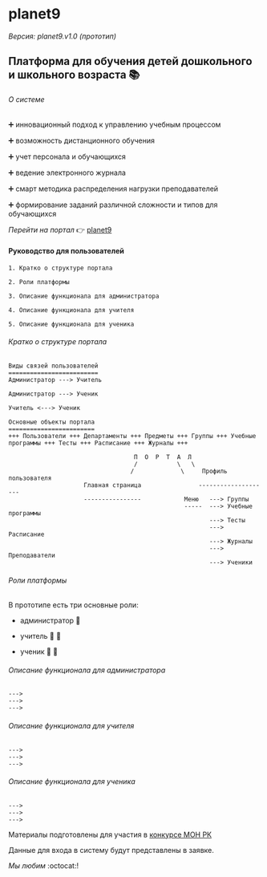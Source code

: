 # planet9
*Версия: planet9.v1.0 (прототип)*
## Платформа для обучения детей дошкольного и школьного возраста :books:
###### О системе
:heavy_plus_sign: инновационный подход к управлению учебным процессом

:heavy_plus_sign: возможность дистанционного обучения

:heavy_plus_sign: учет персонала и обучающихся

:heavy_plus_sign: ведение электронного журнала

:heavy_plus_sign: смарт методика распределения нагрузки преподавателей

:heavy_plus_sign: формирование заданий различной сложности и типов для обучающихся

  *Перейти на портал* :point_right: [planet9](https://zhus-dika.github.io/planet9/)
#### Руководство для пользователей
```
1. Кратко о структуре портала 

2. Роли платформы

3. Описание функционала для администратора

4. Описание функционала для учителя

5. Описание функционала для ученика
```
###### Кратко о структуре портала 
```
Виды связей пользователей
=========================
Администратор ---> Учитель 

Администратор ---> Ученик 

Учитель <---> Ученик

Основные объекты портала
========================
+++ Пользователи +++ Департаменты +++ Предметы +++ Группы +++ Учебные программы +++ Тесты +++ Расписание +++ Журналы +++

                                   П  О  Р  Т  А  Л 
                                   /           \   \
                                  /             \     Профиль пользователя
                     Главная страница                --------------------
                     ----------------            Меню   ---> Группы
                                                 -----  ---> Учебные программы
                                                        ---> Тесты
                                                        ---> Расписание
                                                        ---> Журналы
                                                        ---> Преподаватели
                                                        ---> Ученики

```
###### Роли платформы
В прототипе есть три основные роли: 
 - администратор :bust_in_silhouette:
 
 - учитель :man: :woman:
 
 - ученик :girl: :boy:
 ###### Описание функционала для администратора
```
---> 
--->
--->
```
  ###### Описание функционала для учителя
```
---> 
--->
--->
```
  ###### Описание функционала для ученика
```
---> 
--->
--->
```
 Материалы подготовлены для участия в [конкурсе МОН РК](http://silab.kz/challenge#!/tproduct/194829348-1498486363994)

Данные для входа в систему будут представлены в заявке.

*Мы любим* :octocat:!
